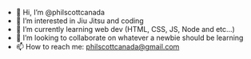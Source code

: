 - 👋 Hi, I’m @philscottcanada
- 👀 I’m interested in Jiu Jitsu and coding
- 🌱 I’m currently learning web dev (HTML, CSS, JS, Node and etc...)
- 💞️ I’m looking to collaborate on whatever a newbie should be learning
- 📫 How to reach me: philscottcanada@gmail.com

<!---
philscottcanada/philscottcanada is a ✨ special ✨ repository because its `README.md` (this file) appears on your GitHub profile.
You can click the Preview link to take a look at your changes.
--->
